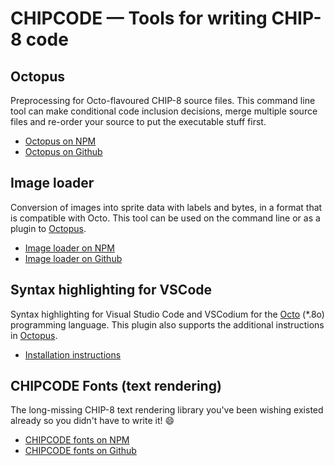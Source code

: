 # CHIPCODE — Tools for writing CHIP-8 code

## Octopus

Preprocessing for Octo-flavoured CHIP-8 source files. This command line tool can
make conditional code inclusion decisions, merge multiple source files and
re-order your source to put the executable stuff first.

  * [Octopus on NPM](https://www.npmjs.com/package/@chipcode/octopus)
  * [Octopus on Github](./octopus)

## Image loader

Conversion of images into sprite data with labels and bytes, in a format that is
compatible with Octo. This tool can be used on the command line or as a plugin
to [Octopus](https://www.npmjs.com/package/@chipcode/octopus).

  * [Image loader on NPM](https://www.npmjs.com/package/@chipcode/image-loader)
  * [Image loader on Github](./image-loader)

## Syntax highlighting for VSCode

Syntax highlighting for Visual Studio Code and VSCodium for the
[Octo](http://octo-ide.com/) (*.8o) programming language. This plugin also
supports the additional instructions in
[Octopus](https://www.npmjs.com/package/@chipcode/octopus).

  * [Installation instructions](./vscode-syntax-highlighting#readme)

## CHIPCODE Fonts (text rendering)

The long-missing CHIP-8 text rendering library you've been wishing existed
already so you didn't have to write it! 😄

  * [CHIPCODE fonts on NPM](https://www.npmjs.com/package/@chipcode/fonts)
  * [CHIPCODE fonts on Github](./fonts)
